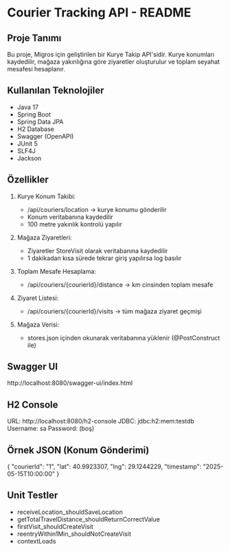 
Courier Tracking API - README
=============================

Proje Tanımı
------------
Bu proje, Migros için geliştirilen bir Kurye Takip API'sidir.
Kurye konumları kaydedilir, mağaza yakınlığına göre ziyaretler oluşturulur ve toplam seyahat mesafesi hesaplanır.

Kullanılan Teknolojiler
-----------------------
- Java 17
- Spring Boot
- Spring Data JPA
- H2 Database
- Swagger (OpenAPI)
- JUnit 5
- SLF4J
- Jackson

Özellikler
----------
1. Kurye Konum Takibi:
   - /api/couriers/location → kurye konumu gönderilir
   - Konum veritabanına kaydedilir
   - 100 metre yakınlık kontrolü yapılır

2. Mağaza Ziyaretleri:
   - Ziyaretler StoreVisit olarak veritabanına kaydedilir
   - 1 dakikadan kısa sürede tekrar giriş yapılırsa log basılır

3. Toplam Mesafe Hesaplama:
   - /api/couriers/{courierId}/distance → km cinsinden toplam mesafe

4. Ziyaret Listesi:
   - /api/couriers/{courierId}/visits → tüm mağaza ziyaret geçmişi

5. Mağaza Verisi:
   - stores.json içinden okunarak veritabanına yüklenir (@PostConstruct ile)

Swagger UI
----------
http://localhost:8080/swagger-ui/index.html

H2 Console
----------
URL: http://localhost:8080/h2-console
JDBC: jdbc:h2:mem:testdb
Username: sa
Password: (boş)

Örnek JSON (Konum Gönderimi)
-----------------------------
{
  "courierId": "1",
  "lat": 40.9923307,
  "lng": 29.1244229,
  "timestamp": "2025-05-15T10:00:00"
}

Unit Testler
-------------
- receiveLocation_shouldSaveLocation
- getTotalTravelDistance_shouldReturnCorrectValue
- firstVisit_shouldCreateVisit
- reentryWithin1Min_shouldNotCreateVisit
- contextLoads

